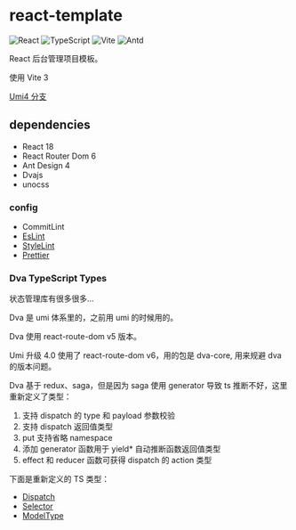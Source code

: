 # react-template

![React](https://img.shields.io/static/v1?label=React&message=v18&color=blue) ![TypeScript](https://img.shields.io/static/v1?label=TypeScript&message=v4&color=blue) ![Vite](https://img.shields.io/static/v1?label=Vite&message=v3&color=blue) ![Antd](https://img.shields.io/static/v1?label=Antd&message=v4&color=blue)

React 后台管理项目模板。

使用 Vite 3

[Umi4 分支](https://github.com/liuw5367/react-template/tree/umi)

## dependencies

- React 18
- React Router Dom 6
- Ant Design 4
- Dvajs
- unocss

### config

- CommitLint
- [EsLint](.eslintrc.js)
- [StyleLint](.stylelintrc.js)
- [Prettier](.prettierrc.js)

### Dva TypeScript Types

状态管理库有很多很多...

Dva 是 umi 体系里的，之前用 umi 的时候用的。

Dva 使用 react-route-dom v5 版本。

Umi 升级 4.0 使用了 react-route-dom v6，用的包是 dva-core, 用来规避 dva 的版本问题。

Dva 基于 redux、saga，但是因为 saga 使用 generator 导致 ts 推断不好，这里重新定义了类型：

1. 支持 dispatch 的 type 和 payload 参数校验
2. 支持 dispatch 返回值类型
3. put 支持省略 namespace
4. 添加 generator 函数用于 yield\* 自动推断函数返回值类型
5. effect 和 reducer 函数可获得 dispatch 的 action 类型

下面是重新定义的 TS 类型：

- [Dispatch](./src/hooks/useDispatch.ts)
- [Selector](./src/hooks/useSelector.ts)
- [ModelType](./src/types/redux.ts)
